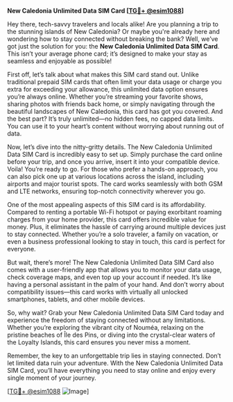 **New Caledonia Unlimited Data SIM Card [[TG💪+ @esim1088](https://t.me/s/esim1088)]**

Hey there, tech-savvy travelers and locals alike! Are you planning a trip to the stunning islands of New Caledonia? Or maybe you're already here and wondering how to stay connected without breaking the bank? Well, we’ve got just the solution for you: the **New Caledonia Unlimited Data SIM Card**. This isn’t your average phone card; it’s designed to make your stay as seamless and enjoyable as possible!

First off, let’s talk about what makes this SIM card stand out. Unlike traditional prepaid SIM cards that often limit your data usage or charge you extra for exceeding your allowance, this unlimited data option ensures you’re always online. Whether you’re streaming your favorite shows, sharing photos with friends back home, or simply navigating through the beautiful landscapes of New Caledonia, this card has got you covered. And the best part? It’s truly unlimited—no hidden fees, no capped data limits. You can use it to your heart’s content without worrying about running out of data.

Now, let’s dive into the nitty-gritty details. The New Caledonia Unlimited Data SIM Card is incredibly easy to set up. Simply purchase the card online before your trip, and once you arrive, insert it into your compatible device. Voila! You’re ready to go. For those who prefer a hands-on approach, you can also pick one up at various locations across the island, including airports and major tourist spots. The card works seamlessly with both GSM and LTE networks, ensuring top-notch connectivity wherever you go.

One of the most appealing aspects of this SIM card is its affordability. Compared to renting a portable Wi-Fi hotspot or paying exorbitant roaming charges from your home provider, this card offers incredible value for money. Plus, it eliminates the hassle of carrying around multiple devices just to stay connected. Whether you’re a solo traveler, a family on vacation, or even a business professional looking to stay in touch, this card is perfect for everyone.

But wait, there’s more! The New Caledonia Unlimited Data SIM Card also comes with a user-friendly app that allows you to monitor your data usage, check coverage maps, and even top up your account if needed. It’s like having a personal assistant in the palm of your hand. And don’t worry about compatibility issues—this card works with virtually all unlocked smartphones, tablets, and other mobile devices.

So, why wait? Grab your New Caledonia Unlimited Data SIM Card today and experience the freedom of staying connected without any limitations. Whether you’re exploring the vibrant city of Nouméa, relaxing on the pristine beaches of Île des Pins, or diving into the crystal-clear waters of the Loyalty Islands, this card ensures you never miss a moment. 

Remember, the key to an unforgettable trip lies in staying connected. Don’t let limited data ruin your adventure. With the New Caledonia Unlimited Data SIM Card, you’ll have everything you need to stay online and enjoy every single moment of your journey.

[[TG💪+ @esim1088](https://t.me/s/esim1088) ![Image](https://i.postimg.cc/Y0z9fWf4/image.png)]